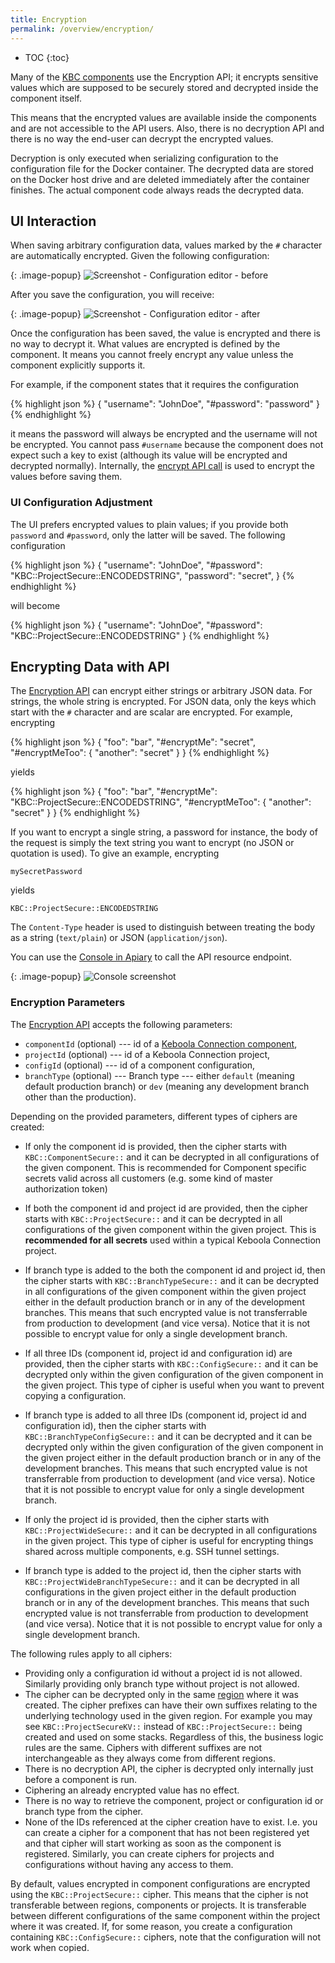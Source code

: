 ```yaml
---
title: Encryption
permalink: /overview/encryption/
---
```


* TOC
{:toc}

Many of the [KBC components](/overview/) use the Encryption API; it encrypts sensitive values
which are supposed to be securely stored and decrypted inside the component itself.

This means that the encrypted values are available inside the components and are not accessible
to the API users. Also, there is no decryption API and there is no way the end-user can decrypt
the encrypted values.

Decryption is only executed when serializing configuration to the configuration file for
the Docker container. The decrypted data are stored on the Docker host drive and are
deleted immediately after the container finishes. The actual component code always reads
the decrypted data.

## UI Interaction
When saving arbitrary configuration data, values marked by the `#` character are automatically encrypted.
Given the following configuration:

{: .image-popup}
![Screenshot - Configuration editor - before](/overview/encryption-1.png)

After you save the configuration, you will receive:

{: .image-popup}
![Screenshot - Configuration editor - after](/overview/encryption-2.png)

Once the configuration has been saved, the value is encrypted and there is no way to decrypt it.
What values are encrypted is defined by the component. It means you cannot freely encrypt any
value unless the component explicitly supports it.

For example, if the component states that it requires the configuration

{% highlight json %}
{
    "username": "JohnDoe",
    "#password": "password"
}
{% endhighlight %}

it means the password will always be encrypted and the username will not be encrypted. You
cannot pass `#username` because the component does not expect such a key to exist
(although its value will be encrypted and decrypted normally). Internally, the
[encrypt API call](#encrypting-data-with-api) is used to encrypt the values before saving them.

### UI Configuration Adjustment
The UI prefers encrypted values to plain values; if you provide both `password` and `#password`, only the latter will be saved.
The following configuration

{% highlight json %}
{
    "username": "JohnDoe",
    "#password": "KBC::ProjectSecure::ENCODEDSTRING",
    "password": "secret",
}
{% endhighlight %}

will become

{% highlight json %}
{
    "username": "JohnDoe",
    "#password": "KBC::ProjectSecure::ENCODEDSTRING"
}
{% endhighlight %}

## Encrypting Data with API
The [Encryption API](https://keboolaencryption.docs.apiary.io/#reference/encrypt/encryption/encrypt-data) can encrypt
either strings or arbitrary JSON data. For strings, the whole string is encrypted. For JSON data,
only the keys which start with the `#` character and are scalar are encrypted. For example, encrypting

{% highlight json %}
{
    "foo": "bar",
    "#encryptMe": "secret",
    "#encryptMeToo": {
        "another": "secret"
    }
}
{% endhighlight %}

yields

{% highlight json %}
{
    "foo": "bar",
    "#encryptMe": "KBC::ProjectSecure::ENCODEDSTRING",
    "#encryptMeToo": {
        "another": "secret"
    }
}
{% endhighlight %}

If you want to encrypt a single string, a password for instance, the body of the request is simply the text string
you want to encrypt (no JSON or quotation is used). To give an example, encrypting

    mySecretPassword

yields

    KBC::ProjectSecure::ENCODEDSTRING

The `Content-Type` header is used to distinguish between treating the body as a string (`text/plain`) or JSON (`application/json`).

You can use the [Console in Apiary](https://keboolaencryption.docs.apiary.io/#reference/encrypt/encryption/encrypt-data?console=1) to
call the API resource endpoint.

{: .image-popup}
![Console screenshot](/overview/encryption-console.png)

### Encryption Parameters
The [Encryption API](https://keboolaencryption.docs.apiary.io/#reference/encrypt/encryption/encrypt-data)
accepts the following parameters:

- `componentId` (optional) --- id of a [Keboola Connection component](/extend/component/tutorial/#creating-a-component),
- `projectId` (optional) --- id of a Keboola Connection project,
- `configId` (optional) --- id of a component configuration,
- `branchType` (optional) --- Branch type --- either `default` (meaning default production branch) or `dev` (meaning any development branch other than the production).

Depending on the provided parameters, different types of ciphers are created:

- If only the component id is provided, then the cipher starts with `KBC::ComponentSecure::` and it can be
decrypted in all configurations of the given component. This is recommended for Component specific secrets 
valid across all customers (e.g. some kind of master authorization token)

- If both the component id and project id are provided, then the cipher starts with `KBC::ProjectSecure::` and it
can be decrypted in all configurations of the given component within the given project. This is **recommended for all secrets** 
used within a typical Keboola Connection project.

- If branch type is added to the both the component id and project id, then the cipher starts with `KBC::BranchTypeSecure::` and it
can be decrypted in all configurations of the given component within the given project either in the default production branch or in any of 
the development branches. This means that such encrypted value is not transferrable from production to development (and vice versa).
Notice that it is not possible to encrypt value for only a single development branch.

- If all three IDs (component id, project id and configuration id) are provided, then the cipher starts with
`KBC::ConfigSecure::` and it can be decrypted only within the given configuration of the given component in the given project.
This type of cipher is useful when you want to prevent copying a configuration.

- If branch type is added to all three IDs (component id, project id and configuration id), then the cipher starts with `KBC::BranchTypeConfigSecure::` and it
can be decrypted and it can be decrypted only within the given configuration of the given component in the given project either in the default production 
branch or in any of the development branches. This means that such encrypted value is not transferrable from production to development (and vice versa).
Notice that it is not possible to encrypt value for only a single development branch.

- If only the project id is provided, then the cipher starts with `KBC::ProjectWideSecure::` and it can be
decrypted in all configurations in the given project. This type of cipher is useful for encrypting things shared across multiple 
components, e.g. SSH tunnel settings.

- If branch type is added to the project id, then the cipher starts with `KBC::ProjectWideBranchTypeSecure::` and it can be
decrypted in all configurations in the given project either in the default production 
branch or in any of the development branches. This means that such encrypted value is not transferrable from production to development (and vice versa).
Notice that it is not possible to encrypt value for only a single development branch. 

The following rules apply to all ciphers:

- Providing only a configuration id without a project id is not allowed. Similarly providing only branch type without project is not allowed.
- The cipher can be decrypted only in the same [region](/overview/api/#regions-and-endpoints) where it was created. The cipher prefixes can have their 
own suffixes relating to the underlying technology used in the given region. For example you may see `KBC::ProjectSecureKV::` instead of `KBC::ProjectSecure::` being created and used on some stacks. Regardless of this, the business logic rules are the same. Ciphers with different suffixes are not interchangeable as they always come from different regions.
- There is no decryption API, the cipher is decrypted only internally just before a component is run.
- Ciphering an already encrypted value has no effect.
- There is no way to retrieve the component, project or configuration id or branch type from the cipher.
- None of the IDs referenced at the cipher creation have to exist. I.e. you can create a cipher for a component that has not been registered yet and that cipher will start working as soon as the component is registered. Similarly, you can create ciphers for projects and configurations without having any access to them.

By default, values encrypted in component configurations are encrypted using the `KBC::ProjectSecure::` cipher.
This means that the cipher is not transferable between regions, components or projects. It is transferable
between different configurations of the same component within the project where it was created. If, for some
reason, you create a configuration containing `KBC::ConfigSecure::` ciphers, note that the configuration will not work when copied.
